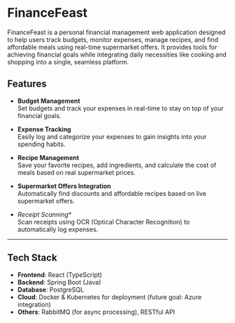 # FinanceFeast
FinanceFeast is a personal financial management web application designed to help users track budgets, monitor expenses, manage recipes, and find affordable meals using real-time supermarket offers. It provides tools for achieving financial goals while integrating daily necessities like cooking and shopping into a single, seamless platform.


## Features

- **Budget Management**  
  Set budgets and track your expenses in real-time to stay on top of your financial goals.

- **Expense Tracking**  
  Easily log and categorize your expenses to gain insights into your spending habits.

- **Recipe Management**  
  Save your favorite recipes, add ingredients, and calculate the cost of meals based on real supermarket prices.

- **Supermarket Offers Integration**  
  Automatically find discounts and affordable recipes based on live supermarket offers.

- *Receipt Scanning**  
  Scan receipts using OCR (Optical Character Recognition) to automatically log expenses.

---

## Tech Stack

- **Frontend**: React (TypeScript)  
- **Backend**: Spring Boot (Java)  
- **Database**: PostgreSQL  
- **Cloud**: Docker & Kubernetes for deployment (future goal: Azure integration)  
- **Others**: RabbitMQ (for async processing), RESTful API
